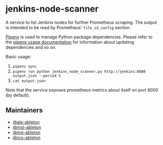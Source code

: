 # jenkins-node-scanner

A service to list Jenkins nodes for further Prometheus scraping. The output is intended to
be read by Prometheus' `file_sd_config` section.

[Pipenv](https://docs.pipenv.org) is used to manage Python package dependencies. Please
refer to the [pipenv usage documentation](https://docs.pipenv.org/basics) for information
about updating dependencies and so on.

Basic usage:

1. `pipenv sync`
1. `pipenv run python jenkins_node_scanner.py http://jenkins:8080 output.json --period 5`
1. `cat output.json`

Note that the service exposes prometheus metrics about itself on port 8000 (by default).

## Maintainers

* [@ala-ableton](https://github.com/ala-ableton)
* [@mst-ableton](https://github.com/mst-ableton)
* [@nre-ableton](https://github.com/nre-ableton)
* [@rco-ableton](https://github.com/rco-ableton)
